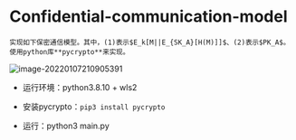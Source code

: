 # Confidential-communication-model

    实现如下保密通信模型。其中，(1)表示$E_k[M||E_{SK_A}[H(M)]]$、(2)表示$PK_A$。使用python库**pycrypto**来实现。

![image-20220107210905391](https://gitee.com/llbd/md-gallery/raw/master/image-20220107210905391.png)

- 运行环境：python3.8.10 + wls2

- 安装pycrypto：`pip3 install pycrypto`
- 运行：python3 main.py